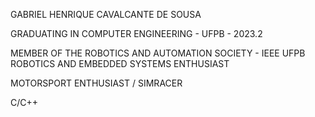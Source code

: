 GABRIEL HENRIQUE CAVALCANTE DE SOUSA

GRADUATING IN COMPUTER ENGINEERING - UFPB - 2023.2

MEMBER OF THE ROBOTICS AND AUTOMATION SOCIETY - IEEE UFPB 
ROBOTICS AND EMBEDDED SYSTEMS ENTHUSIAST

MOTORSPORT ENTHUSIAST / SIMRACER

C/C++
